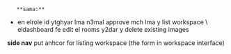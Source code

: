   
       **sama:**
  
 - en elrole id ytghyar lma n3mal approve mch lma y list workspace \ eldashboard fe edit el rooms y2dar y delete existing images

  **side nav**
  put anhcor for listing workspace (the form in workspace interface)
